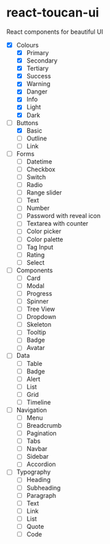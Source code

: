 # react-toucan-ui
React components for beautiful UI

- [x] Colours
  - [x] Primary
  - [x] Secondary
  - [x] Tertiary
  - [x] Success
  - [x] Warning
  - [x] Danger
  - [x] Info
  - [x] Light
  - [x] Dark

- [ ] Buttons
  - [x] Basic
  - [ ] Outline
  - [ ] Link

- [ ] Forms
  - [ ] Datetime
  - [ ] Checkbox
  - [ ] Switch
  - [ ] Radio
  - [ ] Range slider
  - [ ] Text
  - [ ] Number
  - [ ] Password with reveal icon
  - [ ] Textarea with counter
  - [ ] Color picker
  - [ ] Color palette
  - [ ] Tag Input
  - [ ] Rating
  - [ ] Select

- [ ] Components
  - [ ] Card
  - [ ] Modal
  - [ ] Progress
  - [ ] Spinner
  - [ ] Tree View
  - [ ] Dropdown
  - [ ] Skeleton
  - [ ] Tooltip
  - [ ] Badge
  - [ ] Avatar

- [ ] Data
  - [ ] Table
  - [ ] Badge
  - [ ] Alert
  - [ ] List
  - [ ] Grid
  - [ ] Timeline

- [ ] Navigation
  - [ ] Menu
  - [ ] Breadcrumb
  - [ ] Pagination
  - [ ] Tabs
  - [ ] Navbar
  - [ ] Sidebar
  - [ ] Accordion

- [ ] Typography
  - [ ] Heading
  - [ ] Subheading
  - [ ] Paragraph
  - [ ] Text
  - [ ] Link
  - [ ] List
  - [ ] Quote
  - [ ] Code

